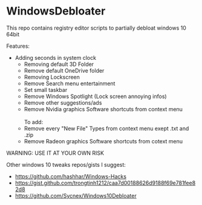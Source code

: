 # WindowsDebloater
This repo contains registry editor scripts to partially debloat windows 10 64bit

Features:
  - Adding seconds in system clock
	- Removing default 3D Folder
	- Remove default OneDrive folder
	- Removing Lockscreen
	- Remove Search menu entertainment
	- Set small taskbar
	- Remove Windows Spotlight (Lock screen annoying infos)
	- Remove other suggestions/ads
	- Remove Nvidia graphics Software shortcuts from context menu  
\
To add:
	- Remove every "New File" Types from context menu exept .txt and .zip
	- Remove Radeon graphics Software shortcuts from cotext menu
  
WARNING: USE IT AT YOUR OWN RISK

Other windows 10 tweaks repos/gists I suggest:
- https://github.com/hashhar/Windows-Hacks
- https://gist.github.com/trongtinh1212/caa7d00188626d9188f69e781fee82d8
- https://github.com/Sycnex/Windows10Debloater
